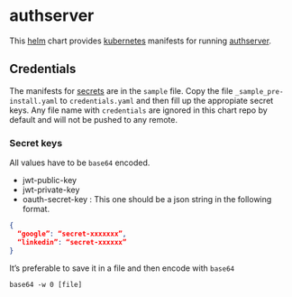 # authserver
This [helm](https://github.com/kubernetes/helm) chart provides
[kubernetes](http://kubernetes.io) manifests for running
[authserver](https://github.com/dictyBase/authserver).

## Credentials
The manifests for [secrets](http://kubernetes.io/docs/user-guide/secrets/) are
in the `sample` file. Copy the file `_sample_pre-install.yaml` to
`credentials.yaml` and then fill up the appropiate secret keys. Any file name
with `credentials` are ignored in this chart repo by default and will not be
pushed to any remote.

### Secret keys
All values have to be `base64` encoded.

* jwt-public-key
* jwt-private-key
* oauth-secret-key : This one should be a json string in the following format.

```json
{
  “google”: “secret-xxxxxxx”,
  “linkedin”: “secret-xxxxxx”
}
```

It’s preferable to save it in a file and then encode with `base64`
```
base64 -w 0 [file]
```
